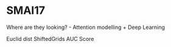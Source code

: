 # SMAI17
Where are they looking? - Attention modelling + Deep Learning

Euclid dist
ShiftedGrids
AUC Score
